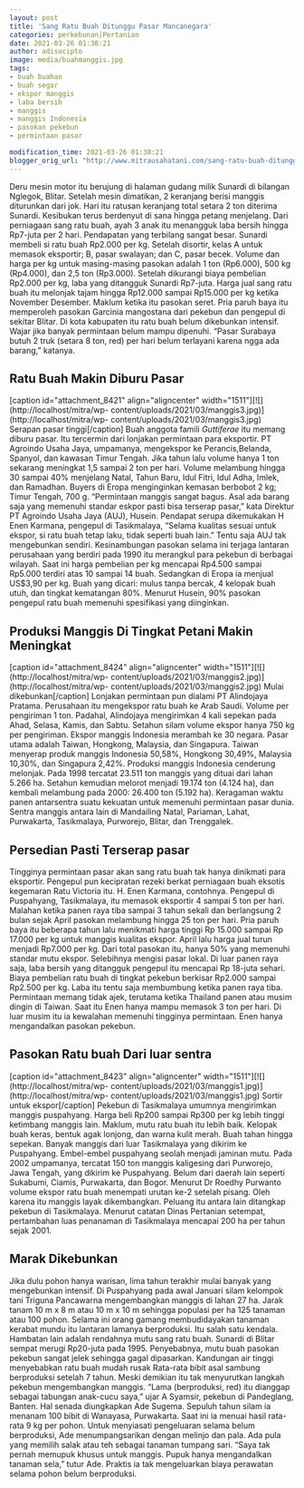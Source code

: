 ```yaml
---
layout: post
title: 'Sang Ratu Buah Ditunggu Pasar Mancanegara'
categories: perkebunan|Pertanian
date: 2021-03-26 01:38:21
author: adisucipto
image: media/buahmanggis.jpg
tags:
- buah buahan
- buah segar
- ekspor manggis
- laba bersih
- manggis
- manggis Indonesia
- pasokan pekebun
- permintaan pasar

modification_time: 2021-03-26 01:38:21
blogger_orig_url: "http://www.mitrausahatani.com/sang-ratu-buah-ditunggu-pasar.html"
---
```


Deru mesin motor itu berujung di halaman gudang milik Sunardi di bilangan
Nglegok, Blitar. Setelah mesin dimatikan, 2 keranjang berisi manggis
diturunkan dari jok. Hari itu ratusan keranjang total setara 2 ton diterima
Sunardi. Kesibukan terus berdenyut di sana hingga petang menjelang. Dari
perniagaan sang ratu buah, ayah 3 anak itu menangguk laba bersih hingga
Rp7-juta per 2 hari. Pendapatan yang terbilang sangat besar. Sunardi membeli
si ratu buah Rp2.000 per kg. Setelah disortir, kelas A untuk memasok
eksportir; B, pasar swalayan; dan C, pasar becek. Volume dan harga per kg
untuk masing-masing pasokan adalah 1 ton (Rp6.000), 500 kg (Rp4.000), dan 2,5
ton (Rp3.000). Setelah dikurangi biaya pembelian Rp2.000 per kg, laba yang
ditangguk Sunardi Rp7-juta. Harga jual sang ratu buah itu melonjak tajam
hingga Rp12.000 sampai Rp15.000 per kg ketika November Desember. Maklum ketika
itu pasokan seret. Pria paruh baya itu memperoleh pasokan Garcinia mangostana
dari pekebun dan pengepul di sekitar Blitar. Di kota kabupaten itu ratu buah
belum dikebunkan intensif. Wajar jika banyak permintaan belum mampu dipenuhi.
“Pasar Surabaya butuh 2 truk (setara 8 ton, red) per hari belum terlayani
karena ngga ada barang,” katanya.

## Ratu Buah Makin Diburu Pasar

[caption id="attachment_8421" align="aligncenter"
width="1511"][![](http://localhost/mitra/wp-
content/uploads/2021/03/manggis3.jpg)](http://localhost/mitra/wp-
content/uploads/2021/03/manggis3.jpg) Serapan pasar tinggi[/caption] Buah
anggota famili _Guttiferae_ itu memang diburu pasar. Itu tercermin dari
lonjakan permintaan para eksportir. PT Agroindo Usaha Jaya, umpamanya,
mengekspor ke Perancis,Belanda, Spanyol, dan kawasan Timur Tengah. Jika tahun
lalu volume hanya 1 ton sekarang meningkat 1,5 sampai 2 ton per hari. Volume
melambung hingga 30 sampai 40% menjelang Natal, Tahun Baru, Idul Fitri, Idul
Adha, Imlek, dan Ramadhan. Buyers di Eropa menginginkan kemasan berbobot 2 kg;
Timur Tengah, 700 g. “Permintaan manggis sangat bagus. Asal ada barang saja
yang memenuhi standar eskpor pasti bisa terserap pasar,” kata Direktur PT
Agroindo Usaha Jaya (AUJ), Husein. Pendapat serupa dikemukakan H Enen Karmana,
pengepul di Tasikmalaya, “Selama kualitas sesuai untuk ekspor, si ratu buah
tetap laku, tidak seperti buah lain.” Tentu saja AUJ tak mengebunkan sendiri.
Kesinambungan pasokan selama ini terjaga lantaran perusahaan yang berdiri pada
1990 itu merangkul para pekebun di berbagai wilayah. Saat ini harga pembelian
per kg mencapai Rp4.500 sampai Rp5.000 terdiri atas 10 sampai 14 buah.
Sedangkan di Eropa ia menjual US$3,90 per kg. Buah yang dicari: mulus tanpa
bercak, 4 kelopak buah utuh, dan tingkat kematangan 80%. Menurut Husein, 90%
pasokan pengepul ratu buah memenuhi spesifikasi yang diinginkan.

## Produksi Manggis Di Tingkat Petani Makin Meningkat

[caption id="attachment_8424" align="aligncenter"
width="1511"][![](http://localhost/mitra/wp-
content/uploads/2021/03/manggis2.jpg)](http://localhost/mitra/wp-
content/uploads/2021/03/manggis2.jpg) Mulai dikebunkan[/caption] Lonjakan
permintaan pun dialami PT Alindojaya Pratama. Perusahaan itu mengekspor ratu
buah ke Arab Saudi. Volume per pengiriman 1 ton. Padahal, Alindojaya
mengirimkan 4 kali sepekan pada Ahad, Selasa, Kamis, dan Sabtu. Setahun silam
volume ekspor hanya 750 kg per pengiriman. Ekspor manggis Indonesia merambah
ke 30 negara. Pasar utama adalah Taiwan, Hongkong, Malaysia, dan Singapura.
Taiwan menyerap produk manggis Indonesia 50,58%, Hongkong 30,49%, Malaysia
10,30%, dan Singapura 2,42%. Produksi manggis Indonesia cenderung melonjak.
Pada 1998 tercatat 23.511 ton manggis yang dituai dari lahan 5.266 ha. Setahun
kemudian melorot menjadi 19.174 ton (4.124 ha), dan kembali melambung pada
2000: 26.400 ton (5.192 ha). Keragaman waktu panen antarsentra suatu kekuatan
untuk memenuhi permintaan pasar dunia. Sentra manggis antara lain di
Mandailing Natal, Pariaman, Lahat, Purwakarta, Tasikmalaya, Purworejo, Blitar,
dan Trenggalek.

## Persedian Pasti Terserap pasar

Tingginya permintaan pasar akan sang ratu buah tak hanya dinikmati para
eksportir. Pengepul pun kecipratan rezeki berkat perniagaan buah eksotis
kegemaran Ratu Victoria itu. H. Enen Karmana, contohnya. Pengepul di
Puspahyang, Tasikmalaya, itu memasok eksportir 4 sampai 5 ton per hari.
Malahan ketika panen raya tiba sampai 3 tahun sekali dan berlangsung 2 bulan
sejak April pasokan melambung hingga 25 ton per hari. Pria paruh baya itu
beberapa tahun lalu menikmati harga tinggi Rp 15.000 sampai Rp 17.000 per kg
untuk manggis kualitas ekspor. April lalu harga jual turun menjadi Rp7.000 per
kg. Dari total pasokan itu, hanya 50% yang memenuhi standar mutu ekspor.
Selebihnya mengisi pasar lokal. Di luar panen raya saja, laba bersih yang
ditangguk pengepul itu mencapai Rp 18-juta sehari. Biaya pembelian ratu buah
di tingkat pekebun berkisar Rp2.000 sampai Rp2.500 per kg. Laba itu tentu saja
membumbung ketika panen raya tiba. Permintaan memang tidak ajek, terutama
ketika Thailand panen atau musim dingin di Taiwan. Saat itu Enen hanya mampu
memasok 3 ton per hari. Di luar musim itu ia kewalahan memenuhi tingginya
permintaan. Enen hanya mengandalkan pasokan pekebun.

## Pasokan Ratu buah Dari luar sentra

[caption id="attachment_8423" align="aligncenter"
width="1511"][![](http://localhost/mitra/wp-
content/uploads/2021/03/manggis1.jpg)](http://localhost/mitra/wp-
content/uploads/2021/03/manggis1.jpg) Sortir untuk ekspor[/caption] Pekebun di
Tasikmalaya umumnya mengirimkan manggis puspahyang. Harga beli Rp200 sampai
Rp300 per kg lebih tinggi ketimbang manggis lain. Maklum, mutu ratu buah itu
lebih baik. Kelopak buah keras, bentuk agak lonjong, dan warna kulit merah.
Buah tahan hingga sepekan. Banyak manggis dari luar Tasikmalaya yang dikirim
ke Puspahyang. Embel-embel puspahyang seolah menjadi jaminan mutu. Pada 2002
umpamanya, tercatat 150 ton manggis kaligesing dari Purworejo, Jawa Tengah,
yang dikirim ke Puspahyang. Belum dari daerah lain seperti Sukabumi, Ciamis,
Purwakarta, dan Bogor. Menurut Dr Roedhy Purwanto volume ekspor ratu buah
menempati urutan ke-2 setelah pisang. Oleh karena itu manggis layak
dikembangkan. Peluang itu antara lain ditangkap pekebun di Tasikmalaya.
Menurut catatan Dinas Pertanian setempat, pertambahan luas penanaman di
Tasikmalaya mencapai 200 ha per tahun sejak 2001.

## Marak Dikebunkan

Jika dulu pohon hanya warisan, lima tahun terakhir mulai banyak yang
mengebunkan intensif. Di Puspahyang pada awal Januari silam kelompok tani
Triguna Pancawarna mengembangkan manggis di lahan 27 ha. Jarak tanam 10 m x 8
m atau 10 m x 10 m sehingga populasi per ha 125 tanaman atau 100 pohon. Selama
ini orang gamang membudidayakan tanaman kerabat mundu itu lantaran lamanya
berproduksi. Itu salah satu kendala. Hambatan lain adalah rendahnya mutu sang
ratu buah. Sunardi di Blitar sempat merugi Rp20-juta pada 1995. Penyebabnya,
mutu buah pasokan pekebun sangat jelek sehingga gagal dipasarkan. Kandungan
air tinggi menyebabkan ratu buah mudah rusak Rata-rata bibit asal sambung
berproduksi setelah 7 tahun. Meski demikian itu tak menyurutkan langkah
pekebun mengembangkan manggis. “Lama (berproduksi, red) itu dianggap sebagai
tabungan anak-cucu saya,” ujar A Syamsir, pekebun di Pandeglang, Banten. Hal
senada diungkapkan Ade Sugema. Sepuluh tahun silam ia menanam 100 bibit di
Wanayasa, Purwakarta. Saat ini ia menuai hasil rata-rata 9 kg per pohon. Untuk
menyiasati pengeluaran selama belum berproduksi, Ade menumpangsarikan dengan
melinjo dan pala. Ada pula yang memilih salak atau teh sebagai tanaman tumpang
sari. “Saya tak pernah memupuk khusus untuk manggis. Pupuk hanya mengandalkan
tanaman sela,” tutur Ade. Praktis ia tak mengeluarkan biaya perawatan selama
pohon belum berproduksi.


